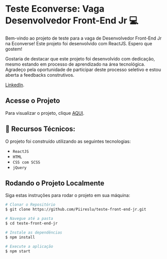 # Teste Econverse: Vaga Desenvolvedor Front-End Jr 💻

Bem-vindo ao projeto de teste para a vaga de Desenvolvedor Front-End Jr na Econverse! Este projeto foi desenvolvido com ReactJS. Espero que gostem!

Gostaria de destacar que este projeto foi desenvolvido com dedicação, mesmo estando em processo de aprendizado na área tecnológica. Agradeço pela oportunidade de participar deste processo seletivo e estou aberta a feedbacks construtivos.

 [LinkedIn](https://www.linkedin.com/in/-lucianapires/). <br>

## Acesse o Projeto

Para visualizar o projeto, clique [AQUI](https://teste-econverse-eight.vercel.app/).

## 🔨 Recursos Técnicos:
O projeto foi construído utilizando as seguintes tecnologias:

- `ReactJS`
- `HTML`
- `CSS com SCSS`
- `jQuery`



## Rodando o Projeto Localmente

Siga estas instruções para rodar o projeto em sua máquina:

```bash
# Clonar o Repositório
$ git clone https://github.com/Piireslu/teste-front-end-jr.git

# Navegue até a pasta
$ cd teste-front-end-jr

# Instale as dependências
$ npm install

# Execute a aplicação
$ npm start
